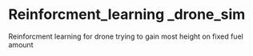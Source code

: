 # Reinforcment_learning _drone_sim
 Reinforcment learning for drone trying to gain most height on fixed fuel amount
